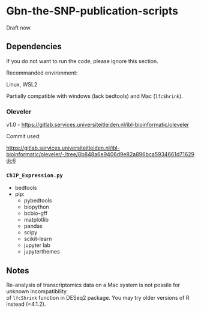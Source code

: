 # Gbn-the-SNP-publication-scripts

Draft now.

## Dependencies

If you do not want to run the code, please ignore this section.

Recommanded environment:

Linux, WSL2

Partially compatible with windows (lack bedtools) and Mac (`lfcShrink`).

### Oleveler

v1.0 - https://gitlab.services.universiteitleiden.nl/ibl-bioinformatic/oleveler

Commit used:

https://gitlab.services.universiteitleiden.nl/ibl-bioinformatic/oleveler/-/tree/8b848a6e9406d9e82a896bca5934661d71629dc6

### `ChIP_Expression.py`

- bedtools
- pip:
	- pybedtools
	- biopython
	- bcbio-gff
	- matplotlib
	- pandas
	- scipy
	- scikit-learn
	- jupyter lab
	- jupyterthemes

## Notes

Re-analysis of transcriptomics data on a Mac system is not possile for unknown incompatibility  
of `lfcShrink` function in DESeq2 package. You may try older versions of R instead (<4.1.2).
